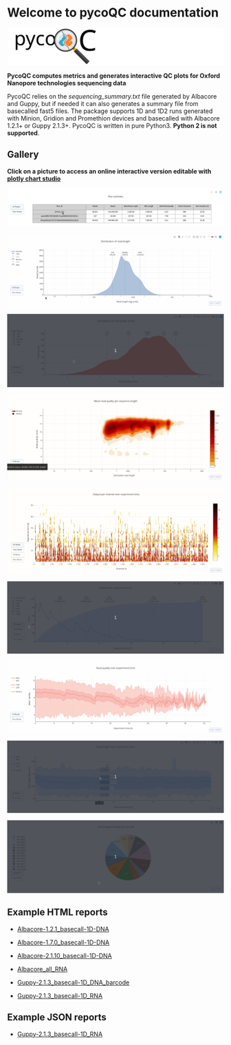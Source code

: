 # Welcome to pycoQC documentation

![summary](pictures/pycoQC_long.svg)

**PycoQC computes metrics and generates interactive QC plots for Oxford Nanopore technologies sequencing data**

PycoQC relies on the *sequencing_summary.txt* file generated by Albacore and Guppy, but if needed it can also generates a summary file from basecalled fast5 files. The package supports 1D and 1D2 runs generated with Minion, Gridion and Promethion devices and basecalled with Albacore 1.2.1+ or Guppy 2.1.3+. PycoQC is written in pure Python3. **Python 2 is not supported**.

## Gallery

**Click on a picture to access an online interactive version editable with [plotly chart studio](https://plot.ly/online-chart-maker/)**

[![summary](pictures/summary.gif)](https://plot.ly/~aleg/16/)

[![reads_len_1D_example](pictures/reads_len_1D.gif)](https://plot.ly/~aleg/2/distribution-of-read-length/)

[![reads_len_1D_example](pictures/reads_qual_1D.gif)](https://plot.ly/~aleg/66/distribution-of-read-quality-scores/)

[![reads_qual_len_2D_example](pictures/reads_qual_len_2D.gif)](https://plot.ly/~aleg/3/mean-read-quality-per-sequence-length/)

[![channels_activity](pictures/channels_activity.gif)](https://plot.ly/~aleg/4/output-per-channel-over-experiment-time/)

[![output_over_time](pictures/output_over_time.gif)](https://plot.ly/~aleg/5/output-over-experiment-time/)

[![qual_over_time](pictures/qual_over_time.gif)](https://plot.ly/~aleg/6/mean-read-quality-over-experiment-time/)

[![len_over_time](pictures/len_over_time.gif)](https://plot.ly/~aleg/28/read-length-over-experiment-time/)

[![barcode_counts](pictures/barcode_counts.gif)](https://plot.ly/~aleg/7/percentage-of-reads-per-barcode/)

## Example HTML reports

* [Albacore-1.2.1_basecall-1D-DNA](https://a-slide.github.io/pycoQC/demo/data/output/Albacore-1.2.1_basecall-1D-DNA.html)

* [Albacore-1.7.0_basecall-1D-DNA](https://a-slide.github.io/pycoQC/demo/data/output/Albacore-1.7.0_basecall-1D-DNA.html)

* [Albacore-2.1.10_basecall-1D-DNA](https://a-slide.github.io/pycoQC/demo/data/output/Albacore-2.1.10_basecall-1D-DNA.html)

* [Albacore_all_RNA](https://a-slide.github.io/pycoQC/demo/data/output/Albacore_all_RNA.html)

* [Guppy-2.1.3_basecall-1D_DNA_barcode](https://a-slide.github.io/pycoQC/demo/data/output/Guppy-2.1.3_basecall-1D_DNA_barcode.html)

* [Guppy-2.1.3_basecall-1D_RNA](https://a-slide.github.io/pycoQC/demo/data/output/Guppy-2.1.3_basecall-1D_RNA.html)

## Example JSON reports

* [Guppy-2.1.3_basecall-1D_RNA](https://a-slide.github.io/pycoQC/demo/data/output/Guppy-2.1.3_basecall-1D_RNA.json)
